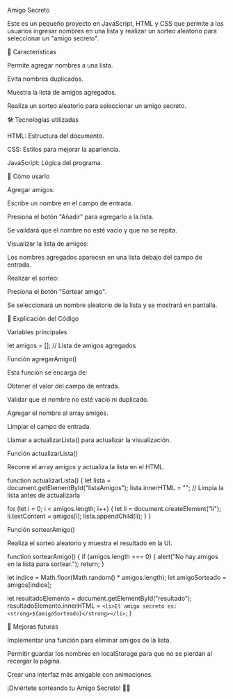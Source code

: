 Amigo Secreto

Este es un pequeño proyecto en JavaScript, HTML y CSS que permite a los usuarios ingresar nombres en una lista y realizar un sorteo aleatorio para seleccionar un "amigo secreto".

📌 Características

Permite agregar nombres a una lista.

Evita nombres duplicados.

Muestra la lista de amigos agregados.

Realiza un sorteo aleatorio para seleccionar un amigo secreto.

🛠️ Tecnologías utilizadas

HTML: Estructura del documento.

CSS: Estilos para mejorar la apariencia.

JavaScript: Lógica del programa.

🚀 Cómo usarlo

Agregar amigos:

Escribe un nombre en el campo de entrada.

Presiona el botón "Añadir" para agregarlo a la lista.

Se validará que el nombre no esté vacío y que no se repita.

Visualizar la lista de amigos:

Los nombres agregados aparecen en una lista debajo del campo de entrada.

Realizar el sorteo:

Presiona el botón "Sortear amigo".

Se seleccionará un nombre aleatorio de la lista y se mostrará en pantalla.

📜 Explicación del Código

Variables principales

let amigos = []; // Lista de amigos agregados

Función agregarAmigo()

Esta función se encarga de:

Obtener el valor del campo de entrada.

Validar que el nombre no esté vacío ni duplicado.

Agregar el nombre al array amigos.

Limpiar el campo de entrada.

Llamar a actualizarLista() para actualizar la visualización.

Función actualizarLista()

Recorre el array amigos y actualiza la lista en el HTML.

function actualizarLista() { let lista = document.getElementById("listaAmigos"); lista.innerHTML = ""; // Limpia la lista antes de actualizarla

for (let i = 0; i < amigos.length; i++) {
    let li = document.createElement("li");
    li.textContent = amigos[i];
    lista.appendChild(li);
}
}

Función sortearAmigo()

Realiza el sorteo aleatorio y muestra el resultado en la UI.

function sortearAmigo() { if (amigos.length === 0) { alert("No hay amigos en la lista para sortear."); return; }

let indice = Math.floor(Math.random() * amigos.length);
let amigoSorteado = amigos[indice];

let resultadoElemento = document.getElementById("resultado");
resultadoElemento.innerHTML = `<li>El amigo secreto es: <strong>${amigoSorteado}</strong></li>`;
}

📌 Mejoras futuras

Implementar una función para eliminar amigos de la lista.

Permitir guardar los nombres en localStorage para que no se pierdan al recargar la página.

Crear una interfaz más amigable con animaciones.

¡Diviértete sorteando tu Amigo Secreto! 🎁🎉

